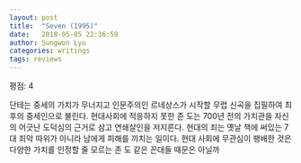 ```yaml
---
layout: post
title:  "Seven (1995)"
date:   2018-05-05 22:36:59
author: Sungwon Lyu
categories: writings
tags: reviews
---
```

평점: 4

단테는 중세의 가치가 무너지고 인문주의인 르네상스가 시작할 무렵 신곡을 집필하여 최후의 중세인으로 불린다. 현대사회에 적응하지 못한 존 도는 700년 전의 가치관을 자신의 어긋난 도덕심의 근거로 삼고 연쇄살인을 저지른다. 현대의 죄는 옛날 책에 써있는 7대 죄악 따위가 아니라 남에게 피해를 끼치는 일이다. 현대 사회에 무관심이 팽배한 것은 다양한 가치를 인정할 줄 모르는 존 도 같은 꼰대들 때문은 아닐까
